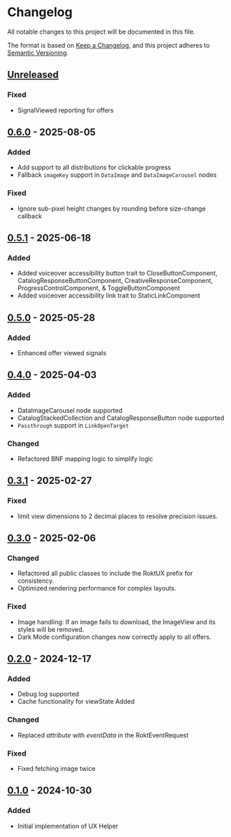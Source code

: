 <!-- markdownlint-disable MD024 -->

# Changelog

All notable changes to this project will be documented in this file.

The format is based on [Keep a Changelog](https://keepachangelog.com/en/1.1.0/),
and this project adheres to [Semantic Versioning](https://semver.org/spec/v2.0.0.html).

## [Unreleased]

### Fixed

- SignalViewed reporting for offers

## [0.6.0] - 2025-08-05

### Added

- Add support to all distributions for clickable progress
- Fallback `imageKey` support in `DataImage` and `DataImageCarousel` nodes

### Fixed

- Ignore sub-pixel height changes by rounding before size-change callback

## [0.5.1] - 2025-06-18

### Added

- Added voiceover accessibility button trait to CloseButtonComponent, CatalogResponseButtonComponent, CreativeResponseComponent, ProgressControlComponent, & ToggleButtonComponent
- Added voiceover accessibility link trait to StaticLinkComponent

## [0.5.0] - 2025-05-28

### Added

- Enhanced offer viewed signals

## [0.4.0] - 2025-04-03

### Added

- DataImageCarousel node supported
- CatalogStackedCollection and CatalogResponseButton node supported
- `Passthrough` support in `LinkOpenTarget`

### Changed

- Refactored BNF mapping logic to simplify logic

## [0.3.1] - 2025-02-27

### Fixed

- limit view dimensions to 2 decimal places to resolve precision issues.

## [0.3.0] - 2025-02-06

### Changed

- Refactored all public classes to include the RoktUX prefix for consistency.
- Optimized rendering performance for complex layouts.

### Fixed

- Image handling: If an image fails to download, the ImageView and its styles will be removed.
- Dark Mode configuration changes now correctly apply to all offers.

## [0.2.0] - 2024-12-17

### Added

- Debug log supported
- Cache functionality for viewState Added

### Changed

- Replaced _attribute_ with _eventData_ in the RoktEventRequest

### Fixed

- Fixed fetching image twice

## [0.1.0] - 2024-10-30

### Added

- Initial implementation of UX Helper

[unreleased]: https://github.com/ROKT/rokt-ux-helper-ios/compare/0.6.0...HEAD
[0.6.0]: https://github.com/ROKT/rokt-ux-helper-ios/compare/0.5.1...0.6.0
[0.5.1]: https://github.com/ROKT/rokt-ux-helper-ios/compare/0.5.0...0.5.1
[0.5.0]: https://github.com/ROKT/rokt-ux-helper-ios/compare/v0.4.0...0.5.0
[0.4.0]: https://github.com/ROKT/rokt-ux-helper-ios/compare/v0.3.1...v0.4.0
[0.3.1]: https://github.com/ROKT/rokt-ux-helper-ios/compare/v0.3.0...v0.3.1
[0.3.0]: https://github.com/ROKT/rokt-ux-helper-ios/compare/v0.2.0...v0.3.0
[0.2.0]: https://github.com/ROKT/rokt-ux-helper-ios/compare/v0.1.0...v0.2.0
[0.1.0]: https://github.com/ROKT/rokt-ux-helper-ios/compare/...v0.1.0
